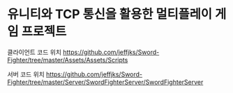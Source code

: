 # 유니티와 TCP 통신을 활용한 멀티플레이 게임 프로젝트

클라이언트 코드 위치
https://github.com/jeffjks/Sword-Fighter/tree/master/Assets/Assets/Scripts

서버 코드 위치
https://github.com/jeffjks/Sword-Fighter/tree/master/Server/SwordFighterServer/SwordFighterServer